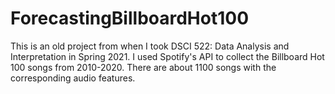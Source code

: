 # ForecastingBillboardHot100
This is an old project from when I took DSCI 522: Data Analysis and Interpretation in Spring 2021. I used Spotify's API to collect the Billboard Hot 100 songs from 2010-2020. There are about 1100 songs with the corresponding audio features. 

